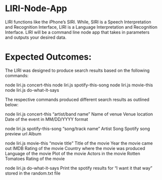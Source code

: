 # LIRI-Node-App

LIRI functions like the iPhone’s SIRI. While, SIRI is a Speech Interpretation and Recognition Interface, LIRI is a Language Interpretation and Recognition Interface. LIRI will be a command line node app that takes in parameters and outputs your desired data.

# Expected Outcomes:

The LIRI was designed to produce search results based on the following commands:

node liri.js concert-this <insert artist name>
node liri.js spotify-this-song <insert song name>
node liri.js movie-this <insert movie name>
node liri.js do-what-it-says 

The respective commands produced different search results as outlined below: 

node liri.js concert-this “artist/band name”
Name of venue
Venue location
Date of the event in MM/DD/YYYY format

node liri.js spotify-this-song “song/track name”
Artist
Song
Spotify song preview url
Album

node liri.js movie-this “movie title”
Title of the movie
Year the movie came out
IMDB Rating of the movie
Country where the movie was produced
Language of the movie
Plot of the movie
Actors in the movie
Rotten Tomatoes Rating of the movie

node liri.js do-what-it-says
Print the spotify results for “I want it that way” stored in the random.txt file
